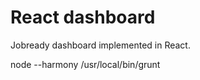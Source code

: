 React dashboard
==================

Jobready dashboard implemented in React.



 node --harmony /usr/local/bin/grunt
